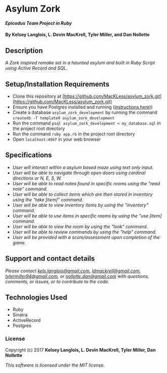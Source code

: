 # Asylum Zork

#### _Epicodus Team Project in Ruby_

#### By Kelsey Langlois, L. Devin MacKrell, Tyler Miller, and Dan Nollette

## Description

_A Zork inspired remake set in a haunted asylum and built in Ruby Script using Active Record and SQL._

## Setup/Installation Requirements

* Clone this repository at [https://github.com/MacKLess/asylum_zork.git](https://github.com/MacKLess/asylum_zork.git)
* Ensure you have Postgres installed and running ([instructions here](https://www.learnhowtoprogram.com/ruby/ruby-database-basics/installing-postgres-7fb0cff7-a0f5-4b61-a0db-8a928b9f67ef)))
* Create a database ```asylum_zork_development``` by running the command ```createdb -T template0 asylum_zork_development```
* Run the command ```psql asylum_zork_development < my_database.sql``` in the project root directory
* Run the command ```ruby app.rb``` in the project root directory
* Open ```localhost:4567``` in your web browser

## Specifications

* _User will interact within a asylum based maze using text only input._
* _User will be able to navigate through open doors using cardinal directions or N, E, S, W._
* _User will be able to read notes found in specific rooms using the "read note" command._
* _User will be able to collect items which are then stored in inventory using the "take [item]" command._
* _User will be able to view inventory items by using the "inventory" command._
* _User will be able to use items in specific rooms by using the "use [item] command._
* _User will be able to view the room by using the "look" command._
* _User will be able to review commands by using the "help" command._
* _User will be provided with a score/assessment upon completion of the game._

## Support and contact details

_Please contact [kels.langlois@gmail.com](mailto:kels.langlois@gmail.com), [ldmackrell@gmail.com](mailto:ldmackrell@gmail.com), [tylermiller94@gmail.com](mailto:tylermiller94@gmail.com), or [nollette.dan@gmail.com](mailto:nollette.dan@gmail.com) with questions, comments, or issues, or to contribute to the code._

## Technologies Used

* Ruby
* Sinatra
* ActiveRecord
* Postgres

### License

Copyright (c) 2017 **Kelsey Langlois, L. Devin MacKrell, Tyler Miller, Dan Nollette**

*This software is licensed under the MIT license.*
